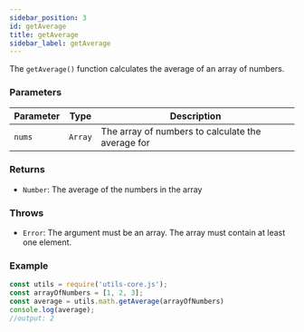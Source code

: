 ```yaml
---
sidebar_position: 3
id: getAverage
title: getAverage
sidebar_label: getAverage
---
```


The `getAverage()` function calculates the average of an array of numbers.

### Parameters

| Parameter | Type    | Description                                      |
| --------- | ------- | ------------------------------------------------ |
| `nums`    | `Array` | The array of numbers to calculate the average for |

### Returns

- `Number`: The average of the numbers in the array

### Throws

- `Error`: The argument must be an array. The array must contain at least one element.

### Example

```js
const utils = require('utils-core.js');
const arrayOfNumbers = [1, 2, 3];
const average = utils.math.getAverage(arrayOfNumbers)
console.log(average);
//output: 2
```

